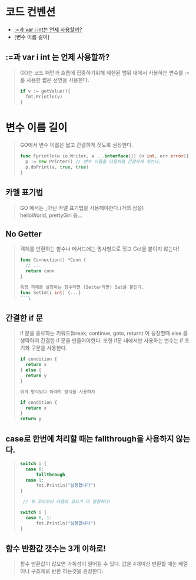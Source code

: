 # 코드 컨벤션

- [:=과 var i int는 언제 사용할까?](#:=과-var-i-int-는-언제-사용할까?)
- [변수 이름 길이]

## :=과 var i int 는 언제 사용할까?
> GO는 코드 패턴과 흐름에 집중하기위해 
> 제한된 범위 내에서 사용하는 변수를 :=를 사용한 짧은 선언을 사용한다.
> ```go
> if v := getValue(){
>   fmt.Println(v)  
> }
> ```

# 변수 이름 길이
> GO에서 변수 이름은 짧고 간결하게 짓도록 권장한다.
> ```go
> func Fprintln(w io.Writer, a ...interface{}) (n int, err error){
>   p := new Printer() // 변수 이름을 다음처럼 간결하게 짓는다.
>   p.doPrint(a, true, true)
> }
> ```

## 카멜 표기법
> GO 에서는 _아닌 카멜 표기법을 사용해야한다.(거의 정설) <br>
> helloWorld, prettyGirl 등...


## No Getter
> 객체를 반환하는 함수나 메서드에는 명사형으로 짓고 Get을 붙이지 않는다!
> ```go
> func Connection() *Conn {
>   // ...
>   return conn     
> }
> 
> 특정 객체를 설정하는 함수라면 (Setter라면) Set을 붙인다.
> func SetId(i int) {...}
>```\


## 간결한 if 문
> if 문을 종료하는 키워드(break, continue, goto, return) 이 등장할때
> else 를 생략하여 간결한 if 문을 만들어야한다.
> 또한 if문 내에서만 사용하는 변수는 if 초기화 구문을 사용한다.
> ```go
> if condition {
>   return x
> } else {
>   return y
> }
> 
> 위의 방식보다 아래의 방식을 사용하자
> 
> if condition {
>   return x
> }
> return y
> ```

## case로 한번에 처리할 때는 fallthrough을 사용하지 않는다.
>```go
> switch i {
>   case 0:
>       fallthrough
>   case 1:
>       fmt.Println("실행합니다")
>}
>
>  // 위 코드보다 다음의 코드가 더 깔끔하다!
>
> switch i {
>   case 0, 1:
>       fmt.Println("실행합니다")
>}
>```

## 함수 반환값 갯수는 3개 이하로!
> 함수 반환값이 많으면 가독성이 떨어질 수 있다. 값을 4개이상 
> 반환할 때는 배열이나 구조체로 반환 하는것을 권장한다.